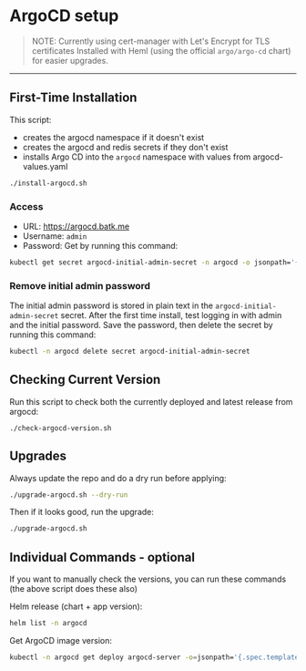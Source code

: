 # ArgoCD setup

> NOTE: Currently using cert-manager with Let's Encrypt for TLS certificates
> Installed with Heml (using the official `argo/argo-cd` chart) for easier upgrades.

---

## First-Time Installation

This script:

- creates the argocd namespace if it doesn't exist
- creates the argocd and redis secrets if they don't exist
- installs Argo CD into the `argocd` namespace with values from argocd-values.yaml

```bash
./install-argocd.sh
```

### Access

- URL: https://argocd.batk.me
- Username: `admin`
- Password: Get by running this command:

```bash
kubectl get secret argocd-initial-admin-secret -n argocd -o jsonpath='{.data.password}' | base64 -d
```

### Remove initial admin password

The initial admin password is stored in plain text in the `argocd-initial-admin-secret` secret. After the first time install, test logging in with admin and the initial password. Save the password, then delete the secret by running this command:

```bash
kubectl -n argocd delete secret argocd-initial-admin-secret
```

## Checking Current Version

Run this script to check both the currently deployed and latest release from argocd:

```
./check-argocd-version.sh
```

## Upgrades

Always update the repo and do a dry run before applying:

```bash
./upgrade-argocd.sh --dry-run
```

Then if it looks good, run the upgrade:

```bash
./upgrade-argocd.sh
```

## Individual Commands - **optional**

If you want to manually check the versions, you can run these commands (the above script does these also)

Helm release (chart + app version):

```bash
helm list -n argocd
```

Get ArgoCD image version:

```bash
kubectl -n argocd get deploy argocd-server -o=jsonpath='{.spec.template.spec.containers[0].image}{"\n"}'
```
